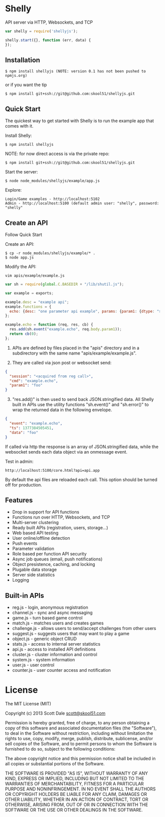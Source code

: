 Shelly
======

  API server via HTTP, Websockets, and TCP

```js
var shelly = require('shellyjs');

shelly.start({}, function (err, data) {
});
```

## Installation

    $ npm install shellyjs (NOTE: version 0.1 has not been pushed to npmjs.org)
    
 or if you want the tip

    $ npm install git+ssh://git@github.com:skool51/shellyjs.git
  

## Quick Start

 The quickest way to get started with Shelly is to run the example app that comes with it.

 Install Shelly:

    $ npm install shellyjs

 NOTE: for now direct access is via the private repo:

    $ npm install git+ssh://git@github.com:skool51/shellyjs.git

 Start the server:

    $ node node_modules/shellyjs/example/app.js
    
 Explore:
 
    Login/Game examples - http://localhost:5102
    Admin - http://localhost:5100 (default admin user: "shelly", password: "shelly"
    
## Create an API

 Follow Quick Start
 
 Create an API:
 
    $ cp -r node_modules/shellyjs/example/* .
    $ node app.js
    
 Modify the API:
 
    vim apis/example/example.js
    
```js
var sh = require(global.C.BASEDIR + "/lib/shutil.js");

var example = exports;

example.desc = "example api";
example.functions = {
  echo: {desc: "one parameter api example", params: {param1: {dtype: "string"}}, security: []}
};

example.echo = function (req, res, cb) {
  res.add(sh.event("example.echo", req.body.param1));
  return cb(0);
};
```

1. APIs are defined by files placed in the "apis" directory and in a subdirectory with the same name "apis/example/example.js".

2. They are called via json post or websocket send:

```json
{
  "session": "<acquired from reg call>",
  "cmd": "example.echo",
  "param1": "foo"
}
````

3. "res.add()" is then used to send back JSON.stringified data.  All Shelly built in APIs use the utility functions "sh.event()" and "sh.error()" to wrap the returned data in the following envelope.

```json
{
  "event": "example.echo",
  "ts": 1377384505451,
  "data": "foo"
}
```

If called via http the response is an array of JSON.stringified data, while the websocket sends each data object via an onmessage event.
    
 Test in admin:
 
    http://localhost:5100/core.html?api=api.app

By default the api files are reloaded each call.  This option should be turned off for production.

## Features

  * Drop in support for API functions
  * Functions run over HTTP, Websockets, and TCP
  * Multi-server clustering
  * Ready built APIs (registration, users, storage...)
  * Web based API testing
  * User online/offline detection
  * Push events
  * Parameter validation
  * Role based per function API security
  * Async job queues (email, push notifications)
  * Object presistence, caching, and locking
  * Plugable data storage
  * Server side statistics
  * Logging

## Built-in APIs
  * reg.js - login, anonymous registration
  * channel.js - sync and async messaging
  * game.js - turn based game control
  * match.js - matches users and creates games
  * challenge.js - allows users to send/accept challenges from other users
  * suggest.js - suggests users that may want to play a game
  * object.js - generic object CRUD
  * stats.js - access to internal server statistics
  * api.js - access to installed API definitions
  * cluster.js - cluster information and control
  * system.js - system information
  * user.js - user control
  * counter.js - user counter access and notification


# License
The MIT License (MIT)

Copyright (c) 2013 Scott Dale <scott@skool51.com>

Permission is hereby granted, free of charge, to any person obtaining a copy
of this software and associated documentation files (the "Software"), to deal
in the Software without restriction, including without limitation the rights
to use, copy, modify, merge, publish, distribute, sublicense, and/or sell
copies of the Software, and to permit persons to whom the Software is
furnished to do so, subject to the following conditions:

The above copyright notice and this permission notice shall be included in
all copies or substantial portions of the Software.

THE SOFTWARE IS PROVIDED "AS IS", WITHOUT WARRANTY OF ANY KIND, EXPRESS OR
IMPLIED, INCLUDING BUT NOT LIMITED TO THE WARRANTIES OF MERCHANTABILITY,
FITNESS FOR A PARTICULAR PURPOSE AND NONINFRINGEMENT. IN NO EVENT SHALL THE
AUTHORS OR COPYRIGHT HOLDERS BE LIABLE FOR ANY CLAIM, DAMAGES OR OTHER
LIABILITY, WHETHER IN AN ACTION OF CONTRACT, TORT OR OTHERWISE, ARISING FROM,
OUT OF OR IN CONNECTION WITH THE SOFTWARE OR THE USE OR OTHER DEALINGS IN
THE SOFTWARE.
